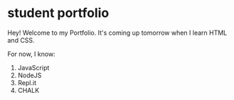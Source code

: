 # student portfolio

Hey! Welcome to my Portfolio. It's coming up tomorrow when I learn HTML and CSS. 

For now, I know:
1. JavaScript
1. NodeJS
1. Repl.it
1. CHALK
